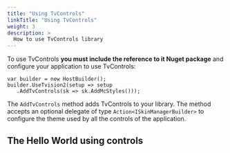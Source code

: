 ```yaml
---
title: "Using TvControls"
linkTitle: "Using TvControls"
weight: 3
description: >
  How to use TvControls library
---
```


To use TvControls **you must include the reference to it Nuget package** and configure your application to use TvControls:

```
var builder = new HostBuilder();
builder.UseTvision2(setup => setup
   .AddTvControls(sk => sk.AddMcStyles()));
```

The `AddTvControls` method adds TvControls to your library. The method accepts an optional delegate of type `Action<ISkinManagerBuilder>` to configure the theme used by all the controls of the application. 

## The Hello World using controls

